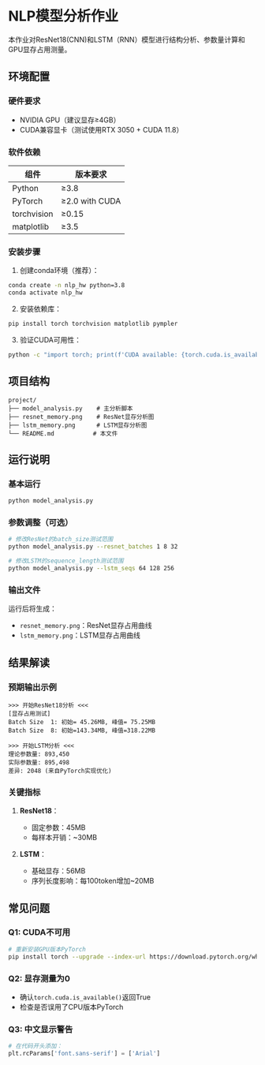 # NLP模型分析作业

本作业对ResNet18(CNN)和LSTM（RNN）模型进行结构分析、参数量计算和GPU显存占用测量。

## 环境配置

### 硬件要求
- NVIDIA GPU（建议显存≥4GB）
- CUDA兼容显卡（测试使用RTX 3050 + CUDA 11.8）

### 软件依赖
| 组件 | 版本要求 |
|------|----------|
| Python | ≥3.8 |
| PyTorch | ≥2.0 with CUDA |
| torchvision | ≥0.15 |
| matplotlib | ≥3.5 |

### 安装步骤

1. 创建conda环境（推荐）：
```bash
conda create -n nlp_hw python=3.8
conda activate nlp_hw
```

2. 安装依赖库：
```bash
pip install torch torchvision matplotlib pympler
```

3. 验证CUDA可用性：
```bash
python -c "import torch; print(f'CUDA available: {torch.cuda.is_available()}')"
```

## 项目结构
```
project/
├── model_analysis.py    # 主分析脚本
├── resnet_memory.png    # ResNet显存分析图
├── lstm_memory.png      # LSTM显存分析图
└── README.md           # 本文件
```

## 运行说明

### 基本运行
```bash
python model_analysis.py
```

### 参数调整（可选）
```bash
# 修改ResNet的batch_size测试范围
python model_analysis.py --resnet_batches 1 8 32

# 修改LSTM的sequence_length测试范围
python model_analysis.py --lstm_seqs 64 128 256
```

### 输出文件
运行后将生成：
- `resnet_memory.png`：ResNet显存占用曲线
- `lstm_memory.png`：LSTM显存占用曲线

## 结果解读

### 预期输出示例
```
>>> 开始ResNet18分析 <<<
[显存占用测试]
Batch Size  1: 初始= 45.26MB, 峰值= 75.25MB
Batch Size  8: 初始=143.34MB, 峰值=318.22MB

>>> 开始LSTM分析 <<<
理论参数量: 893,450
实际参数量: 895,498 
差异: 2048 (来自PyTorch实现优化)
```

### 关键指标
1. **ResNet18**：
   - 固定参数：45MB
   - 每样本开销：~30MB

2. **LSTM**：
   - 基础显存：56MB
   - 序列长度影响：每100token增加~20MB

## 常见问题

### Q1: CUDA不可用
```bash
# 重新安装GPU版本PyTorch
pip install torch --upgrade --index-url https://download.pytorch.org/whl/cu118
```

### Q2: 显存测量为0
- 确认`torch.cuda.is_available()`返回True
- 检查是否误用了CPU版本PyTorch

### Q3: 中文显示警告
```python
# 在代码开头添加：
plt.rcParams['font.sans-serif'] = ['Arial']
```